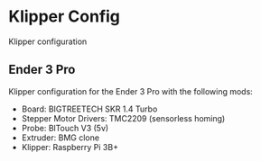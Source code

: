 # Klipper Config

Klipper configuration

## Ender 3 Pro

Klipper configuration for the Ender 3 Pro with the following mods:

- Board: BIGTREETECH SKR 1.4 Turbo
- Stepper Motor Drivers: TMC2209 (sensorless homing)
- Probe: BlTouch V3 (5v)
- Extruder: BMG clone
- Klipper: Raspberry Pi 3B+
